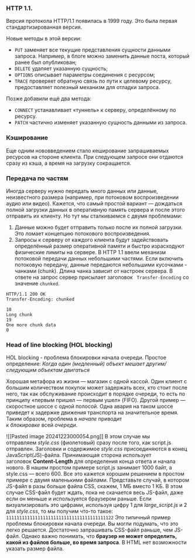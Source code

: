 ### HTTP 1.1.
Версия протокола HTTP/1.1 появилась в 1999 году. Это была первая стандартизированная версия.

Новые методы в этой версии:
- `PUT` заменяет все текущие представления сущности данными запроса. Например, в блоге можно заменить данные поста, который ранее был опубликован;
- `DELETE` удаляет указанную сущность;
- `OPTIONS` описывает параметры соединения с ресурсом;
- `TRACE` проверяет обратную связь по пути к целевому ресурсу, предоставляет полезный механизм для отладки запроса.

Позже добавили ещё два метода:
- `CONNECT` устанавливает «туннель» к серверу, определённому по ресурсу.
- `PATCH` частично изменяет указанную сущность данными из запроса.

### Кэширование
Еще одним нововведением стало кеширование запрашиваемых ресурсов на стороне клиента. При следующем запросе они отдаются сразу из кэша, а время на загрузку сокращается.


### Передача по частям
Иногда серверу нужно передать много данных или данные, неизвестного размера (например, при потоковом воспроизведении аудио или видео). Кажется, что самый простой вариант — дождаться полной загрузки данных в оперативную память сервера и после этого отправить их клиенту. Но тут мы сталкиваемся с двумя проблемами:
1. Данные можно будет отправить только после их полной загрузки. Это ломает концепцию потокового воспроизведения.
2. Запросы к серверу от каждого клиента будут задействовать определённый размер оперативной памяти и быстро израсходуют физические лимиты на сервере.
В HTTP 1.1 ввели механизм потоковой передачи данных небольшими частями. Если включить потоковую передачу, данные передаются небольшими кусочками - чанками (chunk). Длина чанка зависит от настроек сервера. В ответе на запрос сервер присылает заголовок ``` Transfer-Encoding``` со значение ```chunked```. 
```http
HTTP/1.1 200 OK
Transfer-Encoding: chunked

10
Long chunk
19
One more chunk data
0
```

### Head of line blocking (HOL blocking)
HOL blocking - проблема блокировки начала очереди.
Простое определение: _Когда один (медленный) объект мешает другим/следующим объектам двигаться_

Хорошая метафора из жизни — магазин с одной кассой. Один клиент с большим количеством покупок может задержать всех, кто стоит после него, так как обслуживание происходит в порядке очереди, то есть по принципу «первым пришел — первым ушел» (FIFO). Другой пример — скоростное шоссе с одной полосой. Одна авария на таком шоссе приведет к задержке движения транспорта на значительное время. Таким образом, проблема в _начале_ приводит к _блокировке_ всей _очереди_.

![[Pasted image 20241223000054.png]]
В этом случае мы отправляем _style.css_ (фиолетовый) сразу после того, как script.js отправлен. Заголовки и содержимое _style.css_ присоединяются в конец JavaScript(JS)-файла. Принимающая сторона использует заголовок **Content-Length** для определения конца ответа и начала нового. В нашем простом примере script.js занимает 1000 байт, а style.css — всего 600.
Все это кажется хорошим решением в простом примере с двумя маленькими файлами. Представьте случай, в котором JS-файл в разы больше файла CSS, скажем, 1 МБ вместо 1 КБ. В этом случае CSS-файл будет ждать, пока не скачается весь JS-файл, даже если он меньше и используется браузером раньше. Если визуализировать это цифрами, используя цифру 1 для _large_script.js_ и 2 для _style.css_, то мы получим что-то такое:
``` 11111111111111111111111111111111111111122 ```
Это типичный пример проблемы блокировки начала очереди. Вы могли подумать, что это легко решается. Достаточно запрашивать CSS-файл раньше, чем JS-файл. Однако важно понимать, что **браузер не может определить, какой из файлов больше, во время запроса**. В HTML нет возможности указать размер файла.